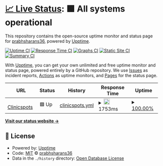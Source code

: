 # [📈 Live Status](https://dev.clinicspots.com): <!--live status--> **🟩 All systems operational**

This repository contains the open-source uptime monitor and status page for [prabhsharans36](https://dev.clinicspots.com), powered by [Upptime](https://github.com/upptime/upptime).

[![Uptime CI](https://github.com/prabhsharans36/prabhsharans36/upptime/workflows/Uptime%20CI/badge.svg)](https://github.com/prabhsharans36/prabhsharans36/upptime/actions?query=workflow%3A%22Uptime+CI%22)
[![Response Time CI](https://github.com/prabhsharans36/prabhsharans36/upptime/workflows/Response%20Time%20CI/badge.svg)](https://github.com/prabhsharans36/prabhsharans36/upptime/actions?query=workflow%3A%22Response+Time+CI%22)
[![Graphs CI](https://github.com/prabhsharans36/prabhsharans36/upptime/workflows/Graphs%20CI/badge.svg)](https://github.com/prabhsharans36/prabhsharans36/upptime/actions?query=workflow%3A%22Graphs+CI%22)
[![Static Site CI](https://github.com/prabhsharans36/prabhsharans36/upptime/workflows/Static%20Site%20CI/badge.svg)](https://github.com/prabhsharans36/prabhsharans36/upptime/actions?query=workflow%3A%22Static+Site+CI%22)
[![Summary CI](https://github.com/prabhsharans36/prabhsharans36/upptime/workflows/Summary%20CI/badge.svg)](https://github.com/prabhsharans36/prabhsharans36/upptime/actions?query=workflow%3A%22Summary+CI%22)

With [Upptime](https://upptime.js.org), you can get your own unlimited and free uptime monitor and status page, powered entirely by a GitHub repository. We use [Issues](https://github.com/prabhsharans36/prabhsharans36/upptime/issues) as incident reports, [Actions](https://github.com/prabhsharans36/prabhsharans36/upptime/actions) as uptime monitors, and [Pages](https://dev.clinicspots.com) for the status page.

<!--start: status pages-->
<!-- This summary is generated by Upptime (https://github.com/upptime/upptime) -->
<!-- Do not edit this manually, your changes will be overwritten -->
<!-- prettier-ignore -->
| URL | Status | History | Response Time | Uptime |
| --- | ------ | ------- | ------------- | ------ |
| <img alt="" src="https://icons.duckduckgo.com/ip3/www.clinicspots.com.ico" height="13"> [Clinicspots](https://www.clinicspots.com) | 🟩 Up | [clinicspots.yml](https://github.com/prabhsharan36/upptime/commits/HEAD/history/clinicspots.yml) | <details><summary><img alt="Response time graph" src="./graphs/clinicspots/response-time-week.png" height="20"> 1753ms</summary><br><a href="https://dev.clinicspots.com/history/clinicspots"><img alt="Response time 2038" src="https://img.shields.io/endpoint?url=https%3A%2F%2Fraw.githubusercontent.com%2Fprabhsharan36%2Fupptime%2FHEAD%2Fapi%2Fclinicspots%2Fresponse-time.json"></a><br><a href="https://dev.clinicspots.com/history/clinicspots"><img alt="24-hour response time 1855" src="https://img.shields.io/endpoint?url=https%3A%2F%2Fraw.githubusercontent.com%2Fprabhsharan36%2Fupptime%2FHEAD%2Fapi%2Fclinicspots%2Fresponse-time-day.json"></a><br><a href="https://dev.clinicspots.com/history/clinicspots"><img alt="7-day response time 1753" src="https://img.shields.io/endpoint?url=https%3A%2F%2Fraw.githubusercontent.com%2Fprabhsharan36%2Fupptime%2FHEAD%2Fapi%2Fclinicspots%2Fresponse-time-week.json"></a><br><a href="https://dev.clinicspots.com/history/clinicspots"><img alt="30-day response time 2098" src="https://img.shields.io/endpoint?url=https%3A%2F%2Fraw.githubusercontent.com%2Fprabhsharan36%2Fupptime%2FHEAD%2Fapi%2Fclinicspots%2Fresponse-time-month.json"></a><br><a href="https://dev.clinicspots.com/history/clinicspots"><img alt="1-year response time 2038" src="https://img.shields.io/endpoint?url=https%3A%2F%2Fraw.githubusercontent.com%2Fprabhsharan36%2Fupptime%2FHEAD%2Fapi%2Fclinicspots%2Fresponse-time-year.json"></a></details> | <details><summary><a href="https://dev.clinicspots.com/history/clinicspots">100.00%</a></summary><a href="https://dev.clinicspots.com/history/clinicspots"><img alt="All-time uptime 99.23%" src="https://img.shields.io/endpoint?url=https%3A%2F%2Fraw.githubusercontent.com%2Fprabhsharan36%2Fupptime%2FHEAD%2Fapi%2Fclinicspots%2Fuptime.json"></a><br><a href="https://dev.clinicspots.com/history/clinicspots"><img alt="24-hour uptime 100.00%" src="https://img.shields.io/endpoint?url=https%3A%2F%2Fraw.githubusercontent.com%2Fprabhsharan36%2Fupptime%2FHEAD%2Fapi%2Fclinicspots%2Fuptime-day.json"></a><br><a href="https://dev.clinicspots.com/history/clinicspots"><img alt="7-day uptime 100.00%" src="https://img.shields.io/endpoint?url=https%3A%2F%2Fraw.githubusercontent.com%2Fprabhsharan36%2Fupptime%2FHEAD%2Fapi%2Fclinicspots%2Fuptime-week.json"></a><br><a href="https://dev.clinicspots.com/history/clinicspots"><img alt="30-day uptime 99.91%" src="https://img.shields.io/endpoint?url=https%3A%2F%2Fraw.githubusercontent.com%2Fprabhsharan36%2Fupptime%2FHEAD%2Fapi%2Fclinicspots%2Fuptime-month.json"></a><br><a href="https://dev.clinicspots.com/history/clinicspots"><img alt="1-year uptime 99.23%" src="https://img.shields.io/endpoint?url=https%3A%2F%2Fraw.githubusercontent.com%2Fprabhsharan36%2Fupptime%2FHEAD%2Fapi%2Fclinicspots%2Fuptime-year.json"></a></details>

<!--end: status pages-->

[**Visit our status website →**](https://dev.clinicspots.com)

## 📄 License

- Powered by: [Upptime](https://github.com/upptime/upptime)
- Code: [MIT](./LICENSE) © [prabhsharans36](https://dev.clinicspots.com)
- Data in the `./history` directory: [Open Database License](https://opendatacommons.org/licenses/odbl/1-0/)
